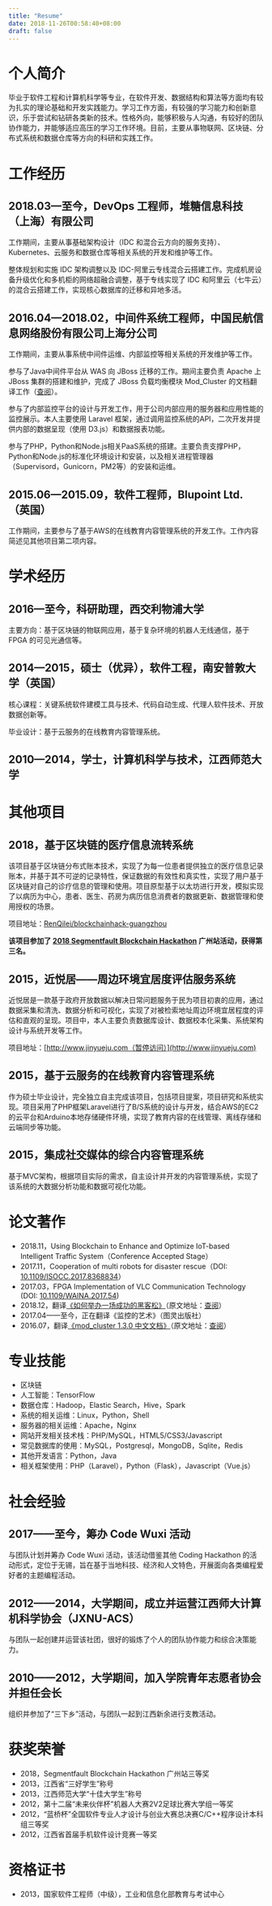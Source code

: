```yaml
---
title: "Resume"
date: 2018-11-26T00:58:40+08:00
draft: false
---
```


# 个人简介

毕业于软件工程和计算机科学等专业，在软件开发、数据结构和算法等方面均有较为扎实的理论基础和开发实践能力。学习工作方面，有较强的学习能力和创新意识，乐于尝试和钻研各类新的技术。性格外向，能够积极与人沟通，有较好的团队协作能力，并能够适应高压的学习工作环境。目前，主要从事物联网、区块链、分布式系统和数据仓库等方向的科研和实践工作。

# 工作经历

## 2018.03—至今，DevOps 工程师，堆糖信息科技（上海）有限公司

工作期间，主要从事基础架构设计（IDC 和混合云方向的服务支持）、Kubernetes、云服务和数据仓库等相关系统的开发和维护等工作。

整体规划和实施 IDC 架构调整以及 IDC-阿里云专线混合云搭建工作。完成机房设备升级优化和多机柜的网络超融合调整，基于专线实现了 IDC 和阿里云（七牛云）的混合云搭建工作，实现核心数据库的迁移和异地多活。

## 2016.04—2018.02，中间件系统工程师，中国民航信息网络股份有限公司上海分公司

工作期间，主要从事系统中间件运维、内部监控等相关系统的开发维护等工作。

参与了Java中间件平台从 WAS 向 JBoss 迁移的工作。期间主要负责 Apache 上 JBoss 集群的搭建和维护，完成了 JBoss 负载均衡模块 Mod_Cluster 的文档翻译工作（<a href="https://www.gitbook.com/book/renqilei/mod_cluster_documentation_130_simplified_chinese" target="_blank">查阅</a>）。

参与了内部监控平台的设计与开发工作，用于公司内部应用的服务器和应用性能的监控展示。本人主要使用 Laravel 框架，通过调用监控系统的API，二次开发并提供内部的数据呈现（使用 D3.js）和数据报表功能。

参与了PHP，Python和Node.js相关PaaS系统的搭建。主要负责支撑PHP，Python和Node.js的标准化环境设计和安装，以及相关进程管理器（Supervisord，Gunicorn，PM2等）的安装和运维。

## 2015.06—2015.09，软件工程师，Blupoint Ltd.（英国）

工作期间，主要参与了基于AWS的在线教育内容管理系统的开发工作。工作内容简述见其他项目第二项内容。

# 学术经历

## 2016—至今，科研助理，西交利物浦大学

主要方向：基于区块链的物联网应用，基于复杂环境的机器人无线通信，基于 FPGA 的可见光通信等。

## 2014—2015，硕士（优异），软件工程，南安普敦大学（英国）

核心课程：关键系统软件建模工具与技术、代码自动生成、代理人软件技术、开放数据创新等。

毕业设计：基于云服务的在线教育内容管理系统。

## 2010—2014，学士，计算机科学与技术，江西师范大学

# 其他项目

## 2018，基于区块链的医疗信息流转系统

该项目基于区块链分布式账本技术，实现了为每一位患者提供独立的医疗信息记录账本，并基于其不可逆的记录特性，保证数据的有效性和真实性，实现了用户基于区块链对自己的诊疗信息的管理和使用。项目原型基于以太坊进行开发，模拟实现了以病历为中心，患者、医生、药房为病历信息消费者的数据更新、数据管理和使用授权的场景。

项目地址：[RenQilei/blockchainhack-guangzhou](https://github.com/RenQilei/blockchainhack-guangzhou)

**该项目参加了 [2018 Segmentfault Blockchain Hackathon](https://segmentfault.com/hackathon-2018) 广州站活动，获得第三名。**

## 2015，近悦居——周边环境宜居度评估服务系统

近悦居是一款基于政府开放数据以解决日常问题服务于民为项目初衷的应用，通过数据采集和清洗、数据分析和可视化，实现了对被检索地址周边环境宜居程度的评估和直观的呈现。项目中，本人主要负责数据库设计、数据校本化采集、系统架构设计与系统开发等工作。

项目地址：[http://www.jinyueju.com（暂停访问）](http://www.jinyueju.com)

## 2015，基于云服务的在线教育内容管理系统

作为硕士毕业设计，完全独立自主完成该项目，包括项目提案，项目研究和系统实现。项目采用了PHP框架Laravel进行了B/S系统的设计与开发，结合AWS的EC2的云平台和Arduino本地存储硬件环境，实现了教育内容的在线管理、离线存储和云端同步等功能。

## 2015，集成社交媒体的综合内容管理系统

基于MVC架构，根据项目实际的需求，自主设计并开发的内容管理系统，实现了该系统的大数据分析功能和数据可视化功能。

# 论文著作

* 2018.11，Using Blockchain to Enhance and Optimize IoT-based Intelligent Traffic System（Conference Accepted Stage）
* 2017.11，Cooperation of multi robots for disaster rescue（DOI: [10.1109/ISOCC.2017.8368834](https://doi.org/10.1109/ISOCC.2017.8368834)）
* 2017.03，FPGA Implementation of VLC Communication Technology (DOI: [10.1109/WAINA.2017.54](https://doi.org/10.1109/WAINA.2017.54))
* 2018.12，翻译[《如何举办一场成功的黑客松》](https://github.com/RenQilei/hackathon.guide)（原文地址：<a href="https://hackathon.guide/" target="_blank">查阅</a>）
* 2017.04——至今，正在翻译《监控的艺术》（图灵出版社）
* 2016.07，翻译[《mod_cluster 1.3.0 中文文档》](https://www.gitbook.com/book/renqilei/mod_cluster_documentation_130_simplified_chinese)（原文地址：<a href="http://docs.jboss.org/mod_cluster/1.3.0/" target="_blank">查阅</a>）

# 专业技能

* 区块链
* 人工智能：TensorFlow
* 数据仓库：Hadoop，Elastic Search，Hive，Spark
* 系统的相关运维：Linux，Python，Shell
* 服务器的相关运维：Apache，Nginx
* 网站开发相关技术栈：PHP/MySQL，HTML5/CSS3/Javascript
* 常见数据库的使用：MySQL，Postgresql，MongoDB，Sqlite，Redis
* 其他开发语言：Python，Java
* 相关框架使用：PHP（Laravel），Python（Flask），Javascript（Vue.js）

# 社会经验

## 2017——至今，筹办 Code Wuxi 活动

与团队计划并筹办 Code Wuxi 活动，该活动借鉴其他 Coding Hackathon 的活动形式，定位于无锡，旨在基于当地科技、经济和人文特色，开展面向各类编程爱好者的主题编程活动。

## 2012——2014，大学期间，成立并运营江西师大计算机科学协会（JXNU-ACS）

与团队一起创建并运营该社团，很好的锻炼了个人的团队协作能力和综合决策能力。

## 2010——2012，大学期间，加入学院青年志愿者协会并担任会长

组织并参加了“三下乡”活动，与团队一起到江西新余进行支教活动。

# 获奖荣誉

* 2018，Segmentfault Blockchain Hackathon 广州站三等奖
* 2013，江西省“三好学生”称号
* 2013，江西师范大学“十佳大学生”称号
* 2012，第十二届“未来伙伴杯”机器人大赛2V2足球比赛大学组一等奖
* 2012，“蓝桥杯”全国软件专业人才设计与创业大赛总决赛C/C++程序设计本科组三等奖
* 2012，江西省首届手机软件设计竞赛一等奖

# 资格证书

* 2013，国家软件工程师（中级），工业和信息化部教育与考试中心

